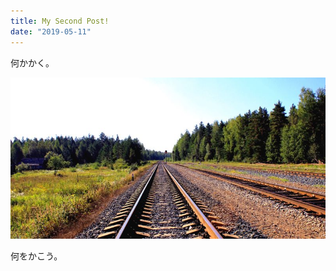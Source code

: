 ```yaml
---
title: My Second Post!
date: "2019-05-11"
---
```


何かかく。

![Train Tracks](./traintrack.jpg)

何をかこう。
